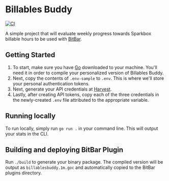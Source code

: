 # Billables Buddy

[![CI](https://github.com/jordanleven/billables-buddy/actions/workflows/ci.yml/badge.svg)](https://github.com/jordanleven/billables-buddy/actions/workflows/ci.yml)

A simple project that will evaluate weekly progress towards Sparkbox billable hours to be used with [BitBar].

## Getting Started

1. To start, make sure you have [Go] downloaded to your machine. You'll need it in order to compile your personalized version of Billables Buddy.
1. Next, copy the contents of `.env-sample` to `.env`. This is where we'll store your personal authentication tokens.
1. Next, generate your API credentials at [Harvest][harvest_api].
1. Lastly, after creating API tokens, copy each of the three credentials in the newly-created `.env` file attributed to the appropriate variable.

## Running locally

To run locally, simply run `go run .` in your command line. This will output your stats in the CLI.

## Building and deploying BitBar Plugin

Run `./build` to generate your binary package. The compiled version will be output as `billablesbuddy.1m.goc` and automatically copied to the BitBar plugins directory.

[BitBar]: https://github.com/matryer/xbar
[Go]: https://golang.org/doc/install
[harvest_api]: https://id.getharvest.com/developers
